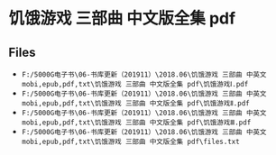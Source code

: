 # 饥饿游戏 三部曲 中文版全集 pdf

## Files

- `F:/5000G电子书\06-书库更新（201911）\2018.06\饥饿游戏 三部曲 中英文 mobi,epub,pdf,txt\饥饿游戏 三部曲 中文版全集 pdf\饥饿游戏Ⅰ.pdf`
- `F:/5000G电子书\06-书库更新（201911）\2018.06\饥饿游戏 三部曲 中英文 mobi,epub,pdf,txt\饥饿游戏 三部曲 中文版全集 pdf\饥饿游戏Ⅱ.pdf`
- `F:/5000G电子书\06-书库更新（201911）\2018.06\饥饿游戏 三部曲 中英文 mobi,epub,pdf,txt\饥饿游戏 三部曲 中文版全集 pdf\饥饿游戏Ⅲ.pdf`
- `F:/5000G电子书\06-书库更新（201911）\2018.06\饥饿游戏 三部曲 中英文 mobi,epub,pdf,txt\饥饿游戏 三部曲 中文版全集 pdf\files.txt`
